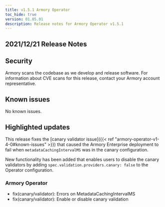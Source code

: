 ```yaml
---
title: v1.5.1 Armory Operator
toc_hide: true
version: 01.05.01
description: Release notes for Armory Operator v1.5.1
---
```


## 2021/12/21 Release Notes

## Security

Armory scans the codebase as we develop and release software. For information about CVE scans for this release, contact your Armory account representative.

## Known issues

No known issues.

## Highlighted updates

This release fixes the [canary validator issue]({{< ref "armory-operator-v1-4-0#known-issues" >}}) that caused the Armory Enterprise deployment to fail when  `metadataCachingIntervalMS` was in the canary configuration.

New functionality has been added that enables users to disable the canary validators by adding `spec.validation.providers.canary: false` to the Operator configuration.

### Armory Operator

* fix(canary/validator): Errors on MetadataCachingIntervalMS
* fix(canary/validator): Enable or disable canary validation
